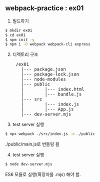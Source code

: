 ## webpack-practice : ex01
1. 빌드하기
```bash
$ mkdir ex01
$ cd ex01
$ npm init -y
$ npm i -D webpack webpack-cli express
```

2. 디렉토리 구조
<pre>
    /ex01
      |--- package.json
      |--- package-lock.json
      |--- node-modules
      |--- public
      |        |--- index.html
      |        |--- bundle.js
      |--- src
      |        |--- index.js
      |        |--- App.js
      |--- dev-server.mjs
</pre>

3. test server 실행
```bash
$ npx webpack ./src/index.js -o ./public
```
./public/main.js로 번들링 됨

4. test server 실행
```bash
$ node dev-server.mjs
```
ES6 모듈로 실행(확장자를 .mjs) 해야 함.
